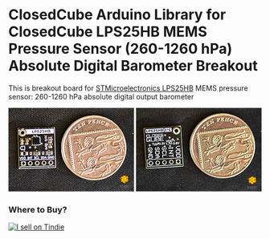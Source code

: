 ClosedCube Arduino Library for
ClosedCube LPS25HB MEMS Pressure Sensor (260-1260 hPa) Absolute Digital Barometer Breakout
==============================================================

This is breakout board for [STMicroelectronics LPS25HB](http://www.st.com/en/mems-and-sensors/lps25hb.html) MEMS pressure sensor: 260-1260 hPa absolute digital output barometer 


[![](https://github.com/closedcube/ClosedCube_LPS25HB_Arduino/blob/master/images/B009_LPS25HB_Pic1.jpg)](https://www.tindie.com/stores/closedcube/)
[![](https://github.com/closedcube/ClosedCube_LPS25HB_Arduino/blob/master/images/B009_LPS25HB_Pic2.jpg)](https://www.tindie.com/stores/closedcube/)


### Where to Buy?

<a href="https://www.tindie.com/stores/closedcube/?ref=offsite_badges&utm_source=sellers_closedcube&utm_medium=badges&utm_campaign=badge_medium"><img src="https://d2ss6ovg47m0r5.cloudfront.net/badges/tindie-mediums.png" alt="I sell on Tindie" width="150" height="78"></a>


